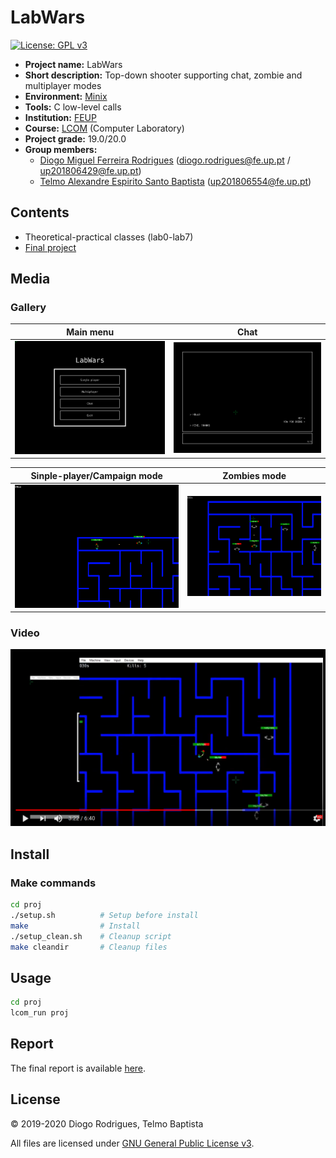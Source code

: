 # LabWars

[![License: GPL v3](https://img.shields.io/badge/License-GPLv3-blue.svg)](https://www.gnu.org/licenses/gpl-3.0)

- **Project name:** LabWars
- **Short description:** Top-down shooter supporting chat, zombie and multiplayer modes
- **Environment:** [Minix](https://www.minix3.org/)
- **Tools:** C low-level calls
- **Institution:** [FEUP](https://sigarra.up.pt/feup/en/web_page.Inicial)
- **Course:** [LCOM](https://sigarra.up.pt/feup/en/ucurr_geral.ficha_uc_view?pv_ocorrencia_id=436435) (Computer Laboratory)
- **Project grade:** 19.0/20.0
- **Group members:**
    - [Diogo Miguel Ferreira Rodrigues](https://github.com/dmfrodrigues) (diogo.rodrigues@fe.up.pt / up201806429@fe.up.pt)
    - [Telmo Alexandre Espirito Santo Baptista](https://github.com/telmooo) (up201806554@fe.up.pt)

## Contents

- Theoretical-practical classes (lab0-lab7)
- [Final project](proj)

## Media
### Gallery
| Main menu | Chat |
|-----------|------|
| ![](https://raw.githubusercontent.com/dmfrodrigues/feup-lcom/master/proj/doc/report/images/main_menu.png) | ![](https://raw.githubusercontent.com/dmfrodrigues/feup-lcom/master/proj/doc/report/images/chat02_01.png) |

| Sinple-player/Campaign mode | Zombies mode |
|-----------------------------|--------------|
| ![](https://raw.githubusercontent.com/dmfrodrigues/feup-lcom/master/proj/doc/report/images/campaign01.png) | ![](https://raw.githubusercontent.com/dmfrodrigues/feup-lcom/master/proj/doc/report/images/zombies01.png) |

### Video

[![LabWars - LCOM Project 2019/20](https://raw.githubusercontent.com/dmfrodrigues/feup-lcom/master/proj/doc/report/images/thumbnail.png)](https://youtu.be/p19NshuZql4 "LabWars - LCOM Project 2019/20")

## Install

### Make commands

```sh
cd proj
./setup.sh          # Setup before install
make                # Install
./setup_clean.sh    # Cleanup script
make cleandir       # Cleanup files
```

## Usage

```sh
cd proj
lcom_run proj
```

## Report

The final report is available [here](proj/doc/report/report.pdf).

## License

© 2019-2020 Diogo Rodrigues, Telmo Baptista

All files are licensed under [GNU General Public License v3](LICENSE).
